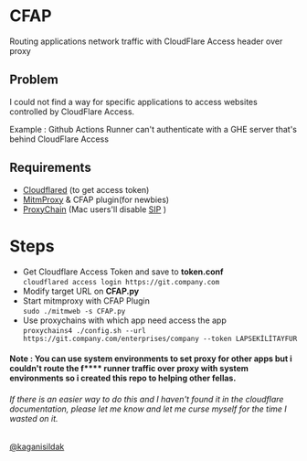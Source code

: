 # CFAP
Routing applications network traffic with CloudFlare Access header over proxy


## Problem

I could not find a way for specific applications to access websites controlled by CloudFlare Access. 

Example : Github Actions Runner can't authenticate with a GHE server that's behind CloudFlare Access

## Requirements
- [Cloudflared](https://developers.cloudflare.com/cloudflare-one/connections/connect-apps/install-and-setup/installation) (to get access token)
- [MitmProxy](https://mitmproxy.org/) & CFAP plugin(for newbies)
- [ProxyChain](https://github.com/haad/proxychains) (Mac users'll disable [SIP](https://developer.apple.com/documentation/security/disabling_and_enabling_system_integrity_protection) )

# Steps
- Get Cloudflare Access Token and save to **token.conf**   
`cloudflared access login https://git.company.com`
- Modify target URL on **CFAP.py**
- Start mitmproxy with CFAP Plugin   
 `sudo ./mitmweb -s CFAP.py`
- Use proxychains with which app need access the app   
 `proxychains4 ./config.sh --url https://git.company.com/enterprises/company --token LAPSEKİLİTAYFUR`
 
 ####  Note : You can use system environments to set proxy for other apps but i couldn't route the f**** runner traffic over proxy with system environments so i created this repo to helping other fellas.
 
 ###### If there is an easier way to do this and I haven't found it in the cloudflare documentation, please let me know and let me curse myself for the time I wasted on it.
 [@kaganisildak](https://twitter.com/kaganisildak)
